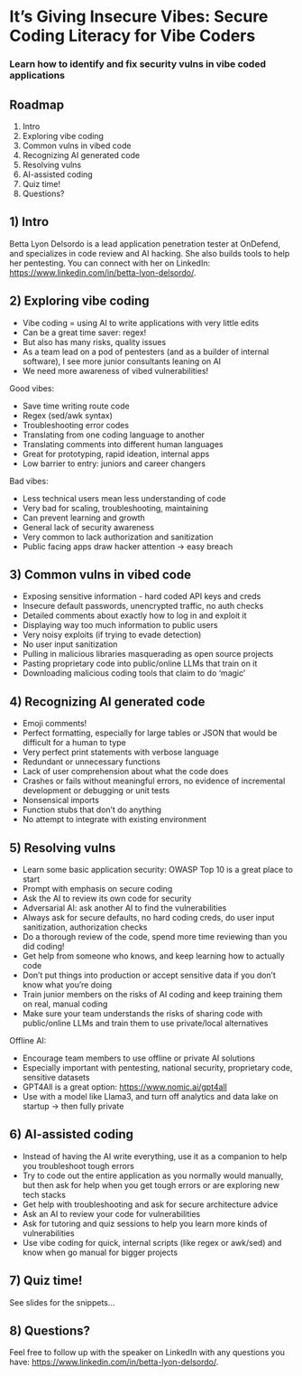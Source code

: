 # It’s Giving Insecure Vibes: Secure Coding Literacy for Vibe Coders
### Learn how to identify and fix security vulns in vibe coded applications

## Roadmap
1) Intro
2) Exploring vibe coding
3) Common vulns in vibed code
4) Recognizing AI generated code
5) Resolving vulns
6) AI-assisted coding
7) Quiz time!
8) Questions?


## 1) Intro
Betta Lyon Delsordo is a lead application penetration tester at OnDefend, and specializes in code review and AI hacking. She also builds tools to help her pentesting. You can connect with her on LinkedIn: https://www.linkedin.com/in/betta-lyon-delsordo/.

## 2) Exploring vibe coding

- Vibe coding = using AI to write applications with very little edits
- Can be a great time saver: regex!
- But also has many risks, quality issues
- As a team lead on a pod of pentesters (and as a builder of internal software), I see more junior consultants leaning on AI
- We need more awareness of vibed vulnerabilities!


Good vibes:
- Save time writing route code
- Regex (sed/awk syntax)
- Troubleshooting error codes
- Translating from one coding language to another
- Translating comments into different human languages
- Great for prototyping, rapid ideation, internal apps
- Low barrier to entry: juniors and career changers


Bad vibes:
- Less technical users mean less understanding of code
- Very bad for scaling, troubleshooting, maintaining 
- Can prevent learning and growth
- General lack of security awareness
- Very common to lack authorization and sanitization
- Public facing apps draw hacker attention -> easy breach



## 3) Common vulns in vibed code
- Exposing sensitive information - hard coded API keys and creds
- Insecure default passwords, unencrypted traffic, no auth checks
- Detailed comments about exactly how to log in and exploit it
- Displaying way too much information to public users
- Very noisy exploits (if trying to evade detection)
- No user input sanitization
- Pulling in malicious libraries masquerading as open source projects
- Pasting proprietary code into public/online LLMs that train on it
- Downloading malicious coding tools that claim to do ‘magic’ 

## 4) Recognizing AI generated code
- Emoji comments!
- Perfect formatting, especially for large tables or JSON that would be difficult for a human to type
- Very perfect print statements with verbose language
- Redundant or unnecessary functions
- Lack of user comprehension about what the code does
- Crashes or fails without meaningful errors, no evidence of incremental development or debugging or unit tests
- Nonsensical imports
- Function stubs that don’t do anything
- No attempt to integrate with existing environment



## 5) Resolving vulns
- Learn some basic application security: OWASP Top 10 is a great place to start
- Prompt with emphasis on secure coding
- Ask the AI to review its own code for security
- Adversarial AI: ask another AI to find the vulnerabilities
- Always ask for secure defaults, no hard coding creds, do user input sanitization, authorization checks
- Do a thorough review of the code, spend more time reviewing than you did coding!
- Get help from someone who knows, and keep learning how to actually code
- Don’t put things into production or accept sensitive data if you don’t know what you’re doing
- Train junior members on the risks of AI coding and keep training them on real, manual coding
- Make sure your team understands the risks of sharing code with public/online LLMs and train them to use private/local alternatives


Offline AI:
- Encourage team members to use offline or private AI solutions
- Especially important with pentesting, national security, proprietary code, sensitive datasets
- GPT4All is a great option: https://www.nomic.ai/gpt4all
- Use with a model like Llama3, and turn off analytics and data lake on startup -> then fully private



## 6) AI-assisted coding
- Instead of having the AI write everything, use it as a companion to help you troubleshoot tough errors
- Try to code out the entire application as you normally would manually, but then ask for help when you get tough errors or are exploring new tech stacks
- Get help with troubleshooting and ask for secure architecture advice
- Ask an AI to review your code for vulnerabilities
- Ask for tutoring and quiz sessions to help you learn more kinds of vulnerabilities
- Use vibe coding for quick, internal scripts (like regex or awk/sed) and know when go manual for bigger projects


## 7) Quiz time!
See slides for the snippets... 

## 8) Questions?
Feel free to follow up with the speaker on LinkedIn with any questions you have: https://www.linkedin.com/in/betta-lyon-delsordo/.
